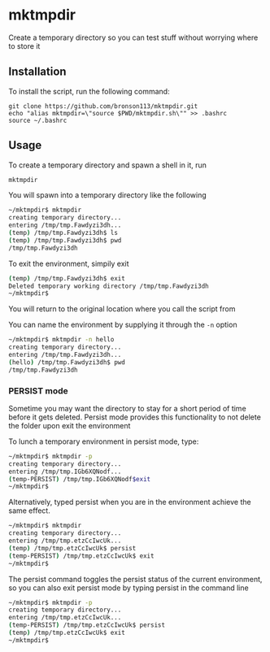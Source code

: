 # mktmpdir
Create a temporary directory so you can test stuff without worrying where to store it

## Installation

To install the script, run the following command:
```
git clone https://github.com/bronson113/mktmpdir.git
echo "alias mktmpdir=\"source $PWD/mktmpdir.sh\"" >> .bashrc
source ~/.bashrc
```

## Usage

To create a temporary directory and spawn a shell in it, run
```bash
mktmpdir
```

You will spawn into a temporary directory like the following

```bash
~/mktmpdir$ mktmpdir
creating temporary directory...
entering /tmp/tmp.Fawdyzi3dh...
(temp) /tmp/tmp.Fawdyzi3dh$ ls
(temp) /tmp/tmp.Fawdyzi3dh$ pwd
/tmp/tmp.Fawdyzi3dh
```

To exit the environment, simpily exit
```bash
(temp) /tmp/tmp.Fawdyzi3dh$ exit
Deleted temporary working directory /tmp/tmp.Fawdyzi3dh
~/mktmpdir$
```
You will return to the original location where you call the script from

You can name the environment by supplying it through the `-n` option
```bash
~/mktmpdir$ mktmpdir -n hello
creating temporary directory...
entering /tmp/tmp.Fawdyzi3dh...
(hello) /tmp/tmp.Fawdyzi3dh$ pwd
/tmp/tmp.Fawdyzi3dh
```

### PERSIST mode

Sometime you may want the directory to stay for a short period of time before it gets deleted.
Persist mode provides this functionality to not delete the folder upon exit the environment

To lunch a temporary environment in persist mode, type:
```bash
~/mktmpdir$ mktmpdir -p
creating temporary directory...
entering /tmp/tmp.IGb6XQNodf...
(temp-PERSIST) /tmp/tmp.IGb6XQNodf$exit
~/mktmpdir$
```

Alternatively, typed persist when you are in the environment achieve the same effect.
```bash
~/mktmpdir$ mktmpdir
creating temporary directory...
entering /tmp/tmp.etzCcIwcUk...
(temp) /tmp/tmp.etzCcIwcUk$ persist
(temp-PERSIST) /tmp/tmp.etzCcIwcUk$ exit
~/mktmpdir$
```

The persist command toggles the persist status of the current environment, so you can also exit persist mode by typing persist in the command line
```bash
~/mktmpdir$ mktmpdir -p
creating temporary directory...
entering /tmp/tmp.etzCcIwcUk...
(temp-PERSIST) /tmp/tmp.etzCcIwcUk$ persist
(temp) /tmp/tmp.etzCcIwcUk$ exit
~/mktmpdir$
```



